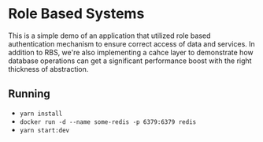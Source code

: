# Role Based Systems


This is a simple demo of an application that utilized role based authentication mechanism to ensure correct access of data and services. In addition to RBS, we're also implementing a cahce layer to demonstrate how database operations can get a significant performance boost with the right thickness of abstraction.

## Running
- `yarn install`
- `docker run -d --name some-redis -p 6379:6379 redis`
- `yarn start:dev`
